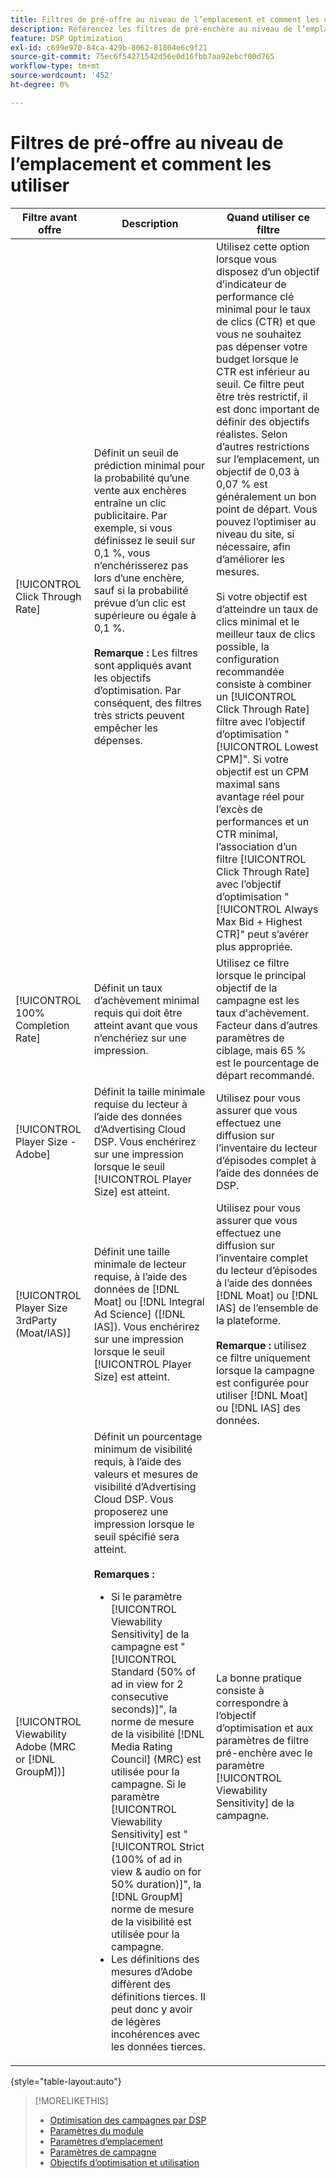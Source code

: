 ```yaml
---
title: Filtres de pré-offre au niveau de l’emplacement et comment les utiliser
description: Référencez les filtres de pré-enchère au niveau de l’emplacement disponibles et découvrez comment les utiliser.
feature: DSP Optimization
exl-id: c699e970-84ca-429b-8062-81804e6c9f21
source-git-commit: 75ec6f54271542d56e0d16fbb7aa92ebcf00d765
workflow-type: tm+mt
source-wordcount: '452'
ht-degree: 0%

---
```


# Filtres de pré-offre au niveau de l’emplacement et comment les utiliser

| Filtre avant offre | Description | Quand utiliser ce filtre |
| ---------------| ----------- | ---------------------- |
| [!UICONTROL Click Through Rate] | Définit un seuil de prédiction minimal pour la probabilité qu’une vente aux enchères entraîne un clic publicitaire. Par exemple, si vous définissez le seuil sur 0,1 %, vous n’enchérisserez pas lors d’une enchère, sauf si la probabilité prévue d’un clic est supérieure ou égale à 0,1 %.<br><br><b>Remarque :</b>  Les filtres sont appliqués avant les objectifs d’optimisation. Par conséquent, des filtres très stricts peuvent empêcher les dépenses. | Utilisez cette option lorsque vous disposez d’un objectif d’indicateur de performance clé minimal pour le taux de clics (CTR) et que vous ne souhaitez pas dépenser votre budget lorsque le CTR est inférieur au seuil. Ce filtre peut être très restrictif, il est donc important de définir des objectifs réalistes. Selon d’autres restrictions sur l’emplacement, un objectif de 0,03 à 0,07 % est généralement un bon point de départ. Vous pouvez l’optimiser au niveau du site, si nécessaire, afin d’améliorer les mesures.<br><br>Si votre objectif est d’atteindre un taux de clics minimal et le meilleur taux de clics possible, la configuration recommandée consiste à combiner un  [!UICONTROL Click Through Rate] filtre avec l’objectif d’optimisation &quot;[!UICONTROL Lowest CPM]&quot;. Si votre objectif est un CPM maximal sans avantage réel pour l’excès de performances et un CTR minimal, l’association d’un filtre [!UICONTROL Click Through Rate] avec l’objectif d’optimisation &quot;[!UICONTROL Always Max Bid + Highest CTR]&quot; peut s’avérer plus appropriée. |
| [!UICONTROL 100% Completion Rate] | Définit un taux d’achèvement minimal requis qui doit être atteint avant que vous n’enchériez sur une impression. | Utilisez ce filtre lorsque le principal objectif de la campagne est les taux d&#39;achèvement. Facteur dans d’autres paramètres de ciblage, mais 65 % est le pourcentage de départ recommandé. |
| [!UICONTROL Player Size - Adobe] | Définit la taille minimale requise du lecteur à l’aide des données d’Advertising Cloud DSP. Vous enchérirez sur une impression lorsque le seuil [!UICONTROL Player Size] est atteint. | Utilisez pour vous assurer que vous effectuez une diffusion sur l’inventaire du lecteur d’épisodes complet à l’aide des données de DSP. |
| [!UICONTROL Player Size 3rdParty (Moat/IAS)] | Définit une taille minimale de lecteur requise, à l’aide des données de [!DNL Moat] ou [!DNL Integral Ad Science] ([!DNL IAS]). Vous enchérirez sur une impression lorsque le seuil [!UICONTROL Player Size] est atteint. | Utilisez pour vous assurer que vous effectuez une diffusion sur l’inventaire complet du lecteur d’épisodes à l’aide des données [!DNL Moat] ou [!DNL IAS] de l’ensemble de la plateforme.<br><br><b>Remarque :</b> utilisez ce filtre uniquement lorsque la campagne est configurée pour utiliser  [!DNL Moat] ou  [!DNL IAS] des données. |
| [!UICONTROL Viewability Adobe (MRC or [!DNL GroupM])] | Définit un pourcentage minimum de visibilité requis, à l’aide des valeurs et mesures de visibilité d’Advertising Cloud DSP. Vous proposerez une impression lorsque le seuil spécifié sera atteint.<br><br><b>Remarques :</b><ul><li>Si le paramètre [!UICONTROL Viewability Sensitivity] de la campagne est &quot;[!UICONTROL Standard (50% of ad in view for 2 consecutive seconds)]&quot;, la norme de mesure de la visibilité [!DNL Media Rating Council] (MRC) est utilisée pour la campagne. Si le paramètre [!UICONTROL Viewability Sensitivity] est &quot;[!UICONTROL Strict (100% of ad in view & audio on for 50% duration)]&quot;, la [!DNL GroupM] norme de mesure de la visibilité est utilisée pour la campagne.</li><li>Les définitions des mesures d’Adobe diffèrent des définitions tierces. Il peut donc y avoir de légères incohérences avec les données tierces.</li></ul> | La bonne pratique consiste à correspondre à l’objectif d’optimisation et aux paramètres de filtre pré-enchère avec le paramètre [!UICONTROL Viewability Sensitivity] de la campagne. |

{style=&quot;table-layout:auto&quot;}

>[!MORELIKETHIS]
>
>* [Optimisation des campagnes par DSP](optimization-how-dsp-optimizes-campaigns.md)
>* [Paramètres du module](/help/dsp/campaign-management/packages/package-settings.md)
>* [Paramètres d’emplacement](/help/dsp/campaign-management/placements/placement-settings.md)
>* [Paramètres de campagne](/help/dsp/campaign-management/campaigns/campaign-settings.md)
>* [Objectifs d’optimisation et utilisation](optimization-goals.md)

